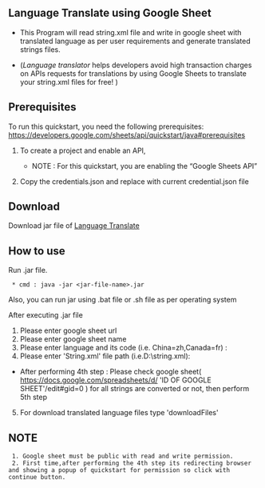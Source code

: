 ## Language Translate using Google Sheet
- This Program will read string.xml file and write in google sheet with translated language as per user requirements and generate translated strings files.


- (_Language translator_ helps developers avoid high transaction charges on APIs requests for translations by using Google Sheets to translate your string.xml files for free! )

## Prerequisites
To run this quickstart, you need the following prerequisites:</br> https://developers.google.com/sheets/api/quickstart/java#prerequisites

1. To create a project and enable an API,
   - NOTE : For this quickstart, you are enabling the “Google Sheets API”

2. Copy the credentials.json and replace with current credential.json file

## Download
Download jar file of [Language Translate](LanguageTranslate.zip)

## How to use
Run .jar file.

     * cmd : java -jar <jar-file-name>.jar

Also, you can run jar using .bat file or .sh file as per operating system


After executing .jar file
1. Please enter google sheet url
2. Please enter google sheet name
3. Please enter language and its code (i.e. China=zh,Canada=fr) :
4. Please enter 'String.xml' file path (i.e.D:\string.xml):

- After performing 4th step : Please check google sheet( https://docs.google.com/spreadsheets/d/ 'ID OF GOOGLE SHEET'/edit#gid=0 ) for all strings are converted or not, then perform 5th step

5. For download translated language files type 'downloadFiles'


## NOTE
     1. Google sheet must be public with read and write permission.
     2. First time,after performing the 4th step its redirecting browser and showing a popup of quickstart for permission so click with continue button.

     